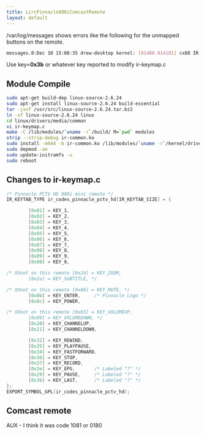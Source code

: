 ```yaml
---
title: LircPinnacle800iComcastRemote
layout: default
---
```


/var/log/messages shows errors like the following for the unmapped
buttons on the remote.

``` bash
messages.0:Dec 10 15:08:35 drew-desktop kernel: [81408.914101] cx88 IR (Pinnacle PCTV HD 800i): unknown key: key=0x3b raw=0x317b down=0
```

Use key=**0x3b** or whatever key reported to modify ir-keymap.c

Module Compile
--------------

``` bash
sudo apt-get build-dep linux-source-2.6.24
sudo apt-get install linux-source-2.6.24 build-essential
tar -jxvf /usr/src/linux-source-2.6.24.tar.bz2
ln -sf linux-source-2.6.24 linux
cd linux/drivers/media/common
vi ir-keymap.c
make -C /lib/modules/`uname -r`/build/ M=`pwd` modules
strip --strip-debug ir-common.ko
sudo install -m644 -b ir-common.ko /lib/modules/`uname -r`/kernel/drivers/media/common
sudo depmod -ae
sudo update-initramfs -u
sudo reboot
```

Changes to ir-keymap.c
----------------------

``` c
/* Pinnacle PCTV HD 800i mini remote */
IR_KEYTAB_TYPE ir_codes_pinnacle_pctv_hd[IR_KEYTAB_SIZE] = {

        [0x01] = KEY_1,
        [0x02] = KEY_2,
        [0x03] = KEY_3,
        [0x04] = KEY_4,
        [0x05] = KEY_5,
        [0x06] = KEY_6,
        [0x07] = KEY_7,
        [0x08] = KEY_8,
        [0x09] = KEY_9,
        [0x00] = KEY_0,

/* XXnot on this remote [0x24] = KEY_ZOOM,
        [0x2a] = KEY_SUBTITLE, */

/* XXnot on this remote [0x00] = KEY_MUTE, */
        [0x0b] = KEY_ENTER,     /* Pinnacle Logo */
        [0x0c] = KEY_POWER,

/* XXnot on this remote [0x03] = KEY_VOLUMEUP,
        [0x09] = KEY_VOLUMEDOWN, */
        [0x20] = KEY_CHANNELUP,
        [0x21] = KEY_CHANNELDOWN,

        [0x32] = KEY_REWIND,
        [0x35] = KEY_PLAYPAUSE,
        [0x34] = KEY_FASTFORWARD,
        [0x36] = KEY_STOP,
        [0x37] = KEY_RECORD,
        [0x3e] = KEY_EPG,       /* Labeled "?" */
        [0x29] = KEY_PAUSE,     /* Labeled "?" */
        [0x3b] = KEY_LAST,      /* Labeled "?" */
};
EXPORT_SYMBOL_GPL(ir_codes_pinnacle_pctv_hd);
```

Comcast remote
--------------

AUX - I think it was code 1081 or 0180
